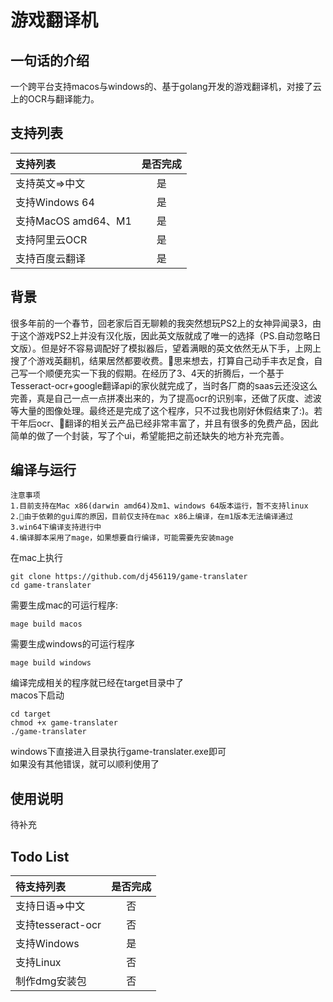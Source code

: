 # 游戏翻译机

## 一句话的介绍

一个跨平台支持macos与windows的、基于golang开发的游戏翻译机，对接了云上的OCR与翻译能力。

## 支持列表
|支持列表|是否完成|
|:----|:----:|
|支持英文=>中文|是|
|支持Windows 64|是|
|支持MacOS amd64、M1|是|
|支持阿里云OCR|是|
|支持百度云翻译|是|

## 背景

很多年前的一个春节，回老家后百无聊赖的我突然想玩PS2上的女神异闻录3，由于这个游戏PS2上并没有汉化版，因此英文版就成了唯一的选择（PS.自动忽略日文版）。但是好不容易调配好了模拟器后，望着满眼的英文依然无从下手，上网上搜了个游戏英翻机，结果居然都要收费。思来想去，打算自己动手丰衣足食，自己写一个顺便充实一下我的假期。在经历了3、4天的折腾后，一个基于Tesseract-ocr+google翻译api的家伙就完成了，当时各厂商的saas云还没这么完善，真是自己一点一点拼凑出来的，为了提高ocr的识别率，还做了灰度、滤波等大量的图像处理。最终还是完成了这个程序，只不过我也刚好休假结束了:)。若干年后ocr、翻译的相关云产品已经非常丰富了，并且有很多的免费产品，因此简单的做了一个封装，写了个ui，希望能把之前还缺失的地方补充完善。

## 编译与运行
    注意事项
    1.目前支持在Mac x86(darwin amd64)及m1、windows 64版本运行，暂不支持linux
    2.由于依赖的gui库的原因，目前仅支持在mac x86上编译，在m1版本无法编译通过
    3.win64下编译支持进行中
    4.编译脚本采用了mage，如果想要自行编译，可能需要先安装mage
在mac上执行
```
git clone https://github.com/dj456119/game-translater
cd game-translater
```
需要生成mac的可运行程序:
```
mage build macos
```
需要生成windows的可运行程序
```
mage build windows
```
编译完成相关的程序就已经在target目录中了  
macos下启动
```
cd target
chmod +x game-translater
./game-translater
```
windows下直接进入目录执行game-translater.exe即可  
如果没有其他错误，就可以顺利使用了

## 使用说明

待补充

## Todo List

|待支持列表|是否完成|
|:----|:----:|
|支持日语=>中文|否|
|支持tesseract-ocr|否|
|支持Windows|是|
|支持Linux|否|
|制作dmg安装包|否|